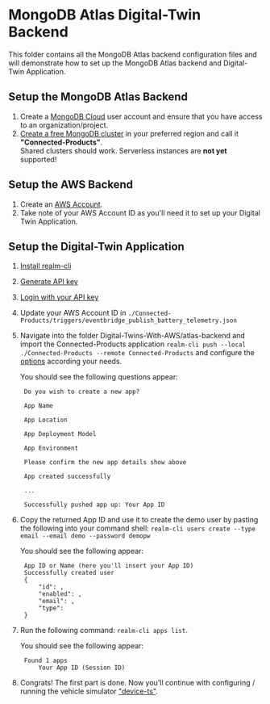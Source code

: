 # MongoDB Atlas Digital-Twin Backend

This folder contains all the MongoDB Atlas backend configuration files and will demonstrate how to set up the MongoDB Atlas backend and Digital-Twin Application.

## Setup the MongoDB Atlas Backend

1. Create a [MongoDB Cloud](https://cloud.mongodb.com/) user account and ensure that you have access to an organization/project. 
2. [Create a free MongoDB cluster](https://www.mongodb.com/docs/atlas/tutorial/create-new-cluster/) in your preferred region and call it **"Connected-Products"**. <br>Shared clusters should work. Serverless instances are **not yet** supported!

## Setup the AWS Backend
1. Create an [AWS Account](https://portal.aws.amazon.com/billing/signup#/start/email).
2. Take note of your AWS Account ID as you'll need it to set up your Digital Twin Application.

## Setup the Digital-Twin Application

1. [Install realm-cli](https://www.mongodb.com/docs/atlas/app-services/cli/#installation)
2. [Generate API key](https://www.mongodb.com/docs/atlas/app-services/cli/#generate-an-api-key)
3. [Login with your API key](https://www.mongodb.com/docs/atlas/app-services/cli/#authenticate-with-an-api-key)
4. Update your AWS Account ID in `./Connected-Products/triggers/eventbridge_publish_battery_telemetry.json`
5. Navigate into the folder Digital-Twins-With-AWS/atlas-backend and import the Connected-Products application `realm-cli push --local ./Connected-Products --remote Connected-Products` and configure the [options](https://www.mongodb.com/docs/atlas/app-services/manage-apps/create/create-with-cli/#run-the-app-creation-command) according your needs. 

    You should see the following questions appear: 

        Do you wish to create a new app? 

        App Name 

        App Location 

        App Deployment Model 

        App Environment 

        Please confirm the new app details show above 

        App created successfully
    
        ...
    
        Successfully pushed app up: Your App ID 


6. Copy the returned App ID and use it to create the demo user by pasting the following into your command shell: `realm-cli users create --type email --email demo --password demopw`

    You should see the following appear: 
        
        App ID or Name (here you'll insert your App ID) 
        Successfully created user
        {
            "id": , 
            "enabled": , 
            "email": ,
            "type":
        }
7. Run the following command: `realm-cli apps list`. 
    
    You should see the following appear: 
        
        Found 1 apps 
            Your App ID (Session ID) 


8. Congrats! The first part is done. Now you'll continue with configuring / running the vehicle simulator ["device-ts"](https://github.com/mongodb-industry-solutions/Connected-Devices/tree/main/device-ts).
